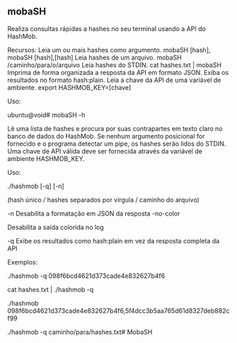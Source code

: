 ## mobaSH

Realiza consultas rápidas a hashes no seu terminal usando a API do HashMob.

Recursos:
Leia um ou mais hashes como argumento.
mobaSH [hash], mobaSH [hash],[hash]
Leia hashes de um arquivo.
mobaSH /caminho/para/o/arquivo
Leia hashes do STDIN.
cat hashes.txt | mobaSH
Imprima de forma organizada a resposta da API em formato JSON.
Exiba os resultados no formato hash:plain.
Leia a chave da API de uma variável de ambiente.
export HASHMOB_KEY=[chave]


Uso:

ubuntu@void# mobaSH -h

Lê uma lista de hashes e procura por suas contrapartes em texto claro no banco de dados do HashMob.
Se nenhum argumento posicional for fornecido e o programa detectar um pipe, os hashes serão lidos do STDIN.
Uma chave de API válida deve ser fornecida através da variável de ambiente HASHMOB_KEY.

Uso: 

./hashmob [-q] [-n] <entrada de hash> 

(hash único / hashes separados por vírgula / caminho do arquivo)

  -n	Desabilita a formatação em JSON da resposta
  -no-color

  Desabilita a saída colorida no log

  -q	Exibe os resultados como hash:plain em vez da resposta completa da API

Exemplos:

   ./hashmob -q 098f6bcd4621d373cade4e832627b4f6

   cat hashes.txt | ./hashmob -q

   ./hashmob 098f6bcd4621d373cade4e832627b4f6,5f4dcc3b5aa765d61d8327deb882cf99

   ./hashmob -q caminho/para/hashes.txt# MobaSH
